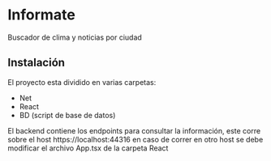 # Informate
Buscador de clima y noticias por ciudad
## Instalación
El proyecto esta dividido en varias carpetas:
- Net
- React
- BD (script de base de datos)

El backend contiene los endpoints para consultar la información, este corre sobre el host https://localhost:44316 en caso de correr
en otro host se debe modificar el archivo App.tsx de la carpeta React
